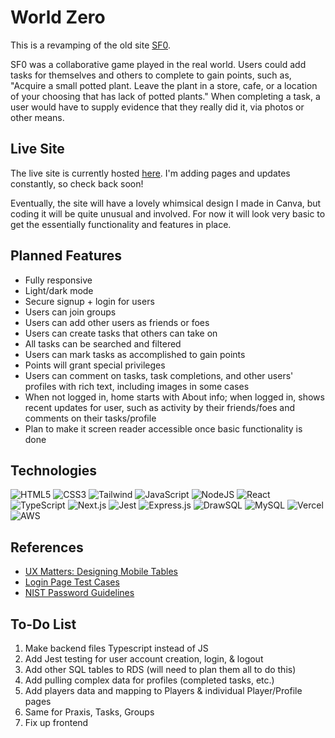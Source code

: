 # World Zero

This is a revamping of the old site <a href="http://sf0.org/" target="_blank">SF0</a>.

SF0 was a collaborative game played in the real world. Users could add tasks for themselves and others to complete to gain points, such as, "Acquire a small potted plant. Leave the plant in a store, cafe, or a location of your choosing that has lack of potted plants." When completing a task, a user would have to supply evidence that they really did it, via photos or other means.

## Live Site

The live site is currently hosted <a href="https://world-zero.vercel.app/">here</a>. I'm adding pages and updates constantly, so check back soon!

Eventually, the site will have a lovely whimsical design I made in Canva, but coding it will be quite unusual and involved. For now it will look very basic to get the essentially functionality and features in place.

## Planned Features

- Fully responsive
- Light/dark mode
- Secure signup + login for users
- Users can join groups
- Users can add other users as friends or foes
- Users can create tasks that others can take on
- All tasks can be searched and filtered
- Users can mark tasks as accomplished to gain points
- Points will grant special privileges
- Users can comment on tasks, task completions, and other users' profiles with rich text, including images in some cases
- When not logged in, home starts with About info; when logged in, shows recent updates for user, such as activity by their friends/foes and comments on their tasks/profile
- Plan to make it screen reader accessible once basic functionality is done

## Technologies

![HTML5](https://img.shields.io/badge/html5-%23E34F26.svg?style=for-the-badge&logo=html5&logoColor=white)
![CSS3](https://img.shields.io/badge/css3-%231572B6.svg?style=for-the-badge&logo=css3&logoColor=white)
![Tailwind](https://img.shields.io/badge/Tailwind%20CSS-06B6D4.svg?style=for-the-badge&logo=Tailwind-CSS&logoColor=white)
![JavaScript](https://img.shields.io/badge/javascript-%23323330.svg?style=for-the-badge&logo=javascript&logoColor=%23F7DF1E)
![NodeJS](https://img.shields.io/badge/node.js-6DA55F?style=for-the-badge&logo=node.js&logoColor=white)
![React](https://img.shields.io/badge/react-%2320232a.svg?style=for-the-badge&logo=react&logoColor=%2361DAFB)
![TypeScript](https://img.shields.io/badge/typescript-%23007ACC.svg?style=for-the-badge&logo=typescript&logoColor=white)
![Next.js](https://img.shields.io/badge/Next.js-000000.svg?style=for-the-badge&logo=nextdotjs&logoColor=white)
![Jest](https://img.shields.io/badge/Jest-C21325.svg?style=for-the-badge&logo=Jest&logoColor=white)
![Express.js](https://img.shields.io/badge/express.js-%23404d59.svg?style=for-the-badge&logo=express&logoColor=%2361DAFB)
![DrawSQL](https://img.shields.io/static/v1?label=&message=drawSQL&color=6366f1&style=for-the-badge)
![MySQL](https://img.shields.io/badge/mysql-%2300f.svg?style=for-the-badge&logo=mysql&logoColor=white)
![Vercel](https://img.shields.io/badge/Vercel-000000.svg?style=for-the-badge&logo=Vercel&logoColor=white)
![AWS](https://img.shields.io/badge/Amazon%20AWS-232F3E.svg?style=for-the-badge&logo=Amazon-AWS&logoColor=white)

## References

- <a href="https://www.uxmatters.com/mt/archives/2020/07/designing-mobile-tables.php">UX Matters: Designing Mobile Tables</a>
- <a href="https://www.softwaretestinghelp.com/login-page-test-cases/">Login Page Test Cases</a>
- <a href="https://blog.netwrix.com/2022/11/14/nist-password-guidelines/#:~:text=NIST%20now%20recommends%20a%20password,characters%20as%20a%20maximum%20length.">NIST Password Guidelines</a>

## To-Do List

1. Make backend files Typescript instead of JS
2. Add Jest testing for user account creation, login, & logout
3. Add other SQL tables to RDS (will need to plan them all to do this)
4. Add pulling complex data for profiles (completed tasks, etc.)
5. Add players data and mapping to Players & individual Player/Profile pages
6. Same for Praxis, Tasks, Groups
7. Fix up frontend
